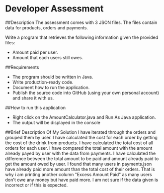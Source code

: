 # Developer Assessment

##Description
The assessment comes with 3 JSON files. The files contain data for products, orders and payments.

Write a program that retrieves the following information given the provided files:
- Amount paid per user.
- Amount that each users still owes.

##Requirements
- The program should be written in Java.
- Write production-ready code.
- Document how to run the application.
- Publish the source code into GitHub (using your own personal account) and share it with us.

##How to run this application
- Right click on the AmountCalculator.java and Run As Java application.
- The output will be displayed in the console

##Brief Description Of My Solution
I have iterated through the orders and grouped them by user.
 I have calculated the cost for each order by getting the cost of the drink from products.
 I have calculated the total cost of all orders for each user.
 I have compared the total amount with the amount already payed by user with the data from payments.
 I have calculated the difference between the total amount to be paid and amount already paid to get the amount owed by user.
 I found that many users in payments.json have already paid more amount than the total cost of their orders.
 That is why i am printing another column "Excess Amount Paid" as many users don't owe any money but have paid more.
 I am not sure if the data given is incorrect or if this is expected.
